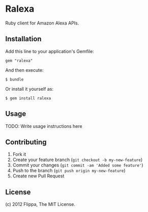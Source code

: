 Ralexa
======

Ruby client for Amazon Alexa APIs.


Installation
------------

Add this line to your application's Gemfile:

    gem "ralexa"

And then execute:

    $ bundle

Or install it yourself as:

    $ gem install ralexa


Usage
-----

TODO: Write usage instructions here


Contributing
------------

1. Fork it
2. Create your feature branch (`git checkout -b my-new-feature`)
3. Commit your changes (`git commit -am 'Added some feature'`)
4. Push to the branch (`git push origin my-new-feature`)
5. Create new Pull Request

License
-------

(c) 2012 Flippa, The MIT License.

